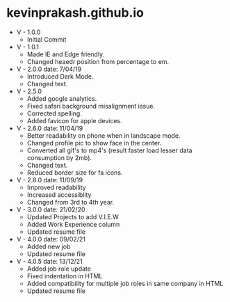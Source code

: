 # kevinprakash.github.io

+ V - 1.0.0      
  * Initial Commit
+ V - 1.0.1      
  * Made IE and Edge friendly.
  * Changed heaedr position from percentage to em.
+ V - 2.0.0  date: 7/04/19     
  * Introduced Dark Mode.
  * Changed text.
+ V - 2.5.0    
  * Added google analytics.
  * Fixed safari background misalignment issue.
  * Corrected spelling.
  * Added favicon for apple devices.
+ V - 2.6.0 date: 11/04/19
  * Better readability on phone when in landscape mode.
  * Changed profile pic to show face in the center.
  * Converted all gif's to mp4's (result faster load lesser data consumption by 2mb).
  * Changed text.
  * Reduced border size for fa icons.
+ V - 2.8.0 date: 11/09/19
  * Improved readability
  * Increased accessiblity
  * Changed from 3rd to 4th year.
+ V - 3.0.0 date: 21/02/20
  * Updated Projects to add V.I.E.W
  * Added Work Experience column
  * Updated resume file
+ V - 4.0.0 date: 09/02/21
  * Added new job
  * Updated resume file
+ V - 4.0.5 date: 13/12/21
  * Added job role update
  * Fixed indentation in HTML
  * Added compatibility for multiple job roles in same company in HTML
  * Updated resume file

